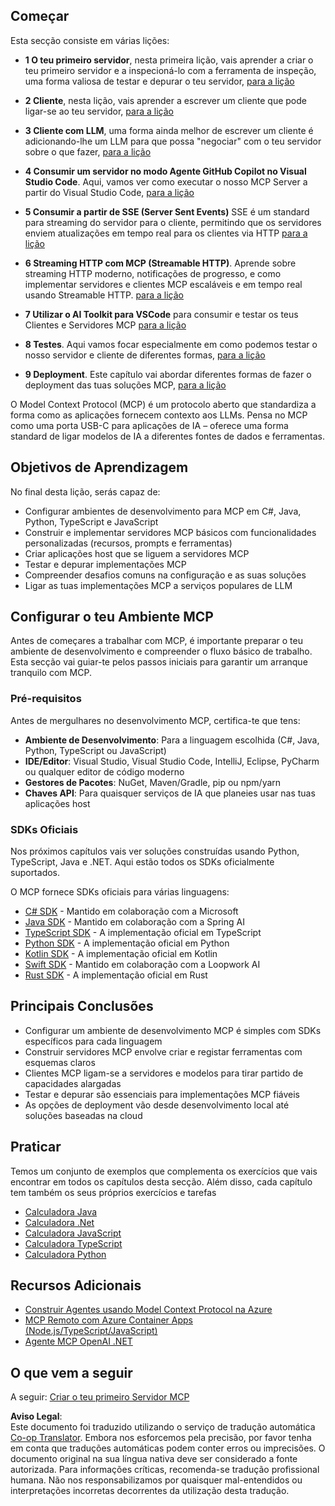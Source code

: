 <!--
CO_OP_TRANSLATOR_METADATA:
{
  "original_hash": "860935ff95d05b006d1d3323e8e3f9e8",
  "translation_date": "2025-07-09T22:30:13+00:00",
  "source_file": "03-GettingStarted/README.md",
  "language_code": "pt"
}
-->
## Começar  

Esta secção consiste em várias lições:

- **1 O teu primeiro servidor**, nesta primeira lição, vais aprender a criar o teu primeiro servidor e a inspecioná-lo com a ferramenta de inspeção, uma forma valiosa de testar e depurar o teu servidor, [para a lição](01-first-server/README.md)

- **2 Cliente**, nesta lição, vais aprender a escrever um cliente que pode ligar-se ao teu servidor, [para a lição](02-client/README.md)

- **3 Cliente com LLM**, uma forma ainda melhor de escrever um cliente é adicionando-lhe um LLM para que possa "negociar" com o teu servidor sobre o que fazer, [para a lição](03-llm-client/README.md)

- **4 Consumir um servidor no modo Agente GitHub Copilot no Visual Studio Code**. Aqui, vamos ver como executar o nosso MCP Server a partir do Visual Studio Code, [para a lição](04-vscode/README.md)

- **5 Consumir a partir de SSE (Server Sent Events)** SSE é um standard para streaming do servidor para o cliente, permitindo que os servidores enviem atualizações em tempo real para os clientes via HTTP [para a lição](05-sse-server/README.md)

- **6 Streaming HTTP com MCP (Streamable HTTP)**. Aprende sobre streaming HTTP moderno, notificações de progresso, e como implementar servidores e clientes MCP escaláveis e em tempo real usando Streamable HTTP. [para a lição](06-http-streaming/README.md)

- **7 Utilizar o AI Toolkit para VSCode** para consumir e testar os teus Clientes e Servidores MCP [para a lição](07-aitk/README.md)

- **8 Testes**. Aqui vamos focar especialmente em como podemos testar o nosso servidor e cliente de diferentes formas, [para a lição](08-testing/README.md)

- **9 Deployment**. Este capítulo vai abordar diferentes formas de fazer o deployment das tuas soluções MCP, [para a lição](09-deployment/README.md)


O Model Context Protocol (MCP) é um protocolo aberto que standardiza a forma como as aplicações fornecem contexto aos LLMs. Pensa no MCP como uma porta USB-C para aplicações de IA – oferece uma forma standard de ligar modelos de IA a diferentes fontes de dados e ferramentas.

## Objetivos de Aprendizagem

No final desta lição, serás capaz de:

- Configurar ambientes de desenvolvimento para MCP em C#, Java, Python, TypeScript e JavaScript
- Construir e implementar servidores MCP básicos com funcionalidades personalizadas (recursos, prompts e ferramentas)
- Criar aplicações host que se liguem a servidores MCP
- Testar e depurar implementações MCP
- Compreender desafios comuns na configuração e as suas soluções
- Ligar as tuas implementações MCP a serviços populares de LLM

## Configurar o teu Ambiente MCP

Antes de começares a trabalhar com MCP, é importante preparar o teu ambiente de desenvolvimento e compreender o fluxo básico de trabalho. Esta secção vai guiar-te pelos passos iniciais para garantir um arranque tranquilo com MCP.

### Pré-requisitos

Antes de mergulhares no desenvolvimento MCP, certifica-te que tens:

- **Ambiente de Desenvolvimento**: Para a linguagem escolhida (C#, Java, Python, TypeScript ou JavaScript)
- **IDE/Editor**: Visual Studio, Visual Studio Code, IntelliJ, Eclipse, PyCharm ou qualquer editor de código moderno
- **Gestores de Pacotes**: NuGet, Maven/Gradle, pip ou npm/yarn
- **Chaves API**: Para quaisquer serviços de IA que planeies usar nas tuas aplicações host


### SDKs Oficiais

Nos próximos capítulos vais ver soluções construídas usando Python, TypeScript, Java e .NET. Aqui estão todos os SDKs oficialmente suportados.

O MCP fornece SDKs oficiais para várias linguagens:
- [C# SDK](https://github.com/modelcontextprotocol/csharp-sdk) - Mantido em colaboração com a Microsoft
- [Java SDK](https://github.com/modelcontextprotocol/java-sdk) - Mantido em colaboração com a Spring AI
- [TypeScript SDK](https://github.com/modelcontextprotocol/typescript-sdk) - A implementação oficial em TypeScript
- [Python SDK](https://github.com/modelcontextprotocol/python-sdk) - A implementação oficial em Python
- [Kotlin SDK](https://github.com/modelcontextprotocol/kotlin-sdk) - A implementação oficial em Kotlin
- [Swift SDK](https://github.com/modelcontextprotocol/swift-sdk) - Mantido em colaboração com a Loopwork AI
- [Rust SDK](https://github.com/modelcontextprotocol/rust-sdk) - A implementação oficial em Rust

## Principais Conclusões

- Configurar um ambiente de desenvolvimento MCP é simples com SDKs específicos para cada linguagem
- Construir servidores MCP envolve criar e registar ferramentas com esquemas claros
- Clientes MCP ligam-se a servidores e modelos para tirar partido de capacidades alargadas
- Testar e depurar são essenciais para implementações MCP fiáveis
- As opções de deployment vão desde desenvolvimento local até soluções baseadas na cloud

## Praticar

Temos um conjunto de exemplos que complementa os exercícios que vais encontrar em todos os capítulos desta secção. Além disso, cada capítulo tem também os seus próprios exercícios e tarefas

- [Calculadora Java](./samples/java/calculator/README.md)
- [Calculadora .Net](../../../03-GettingStarted/samples/csharp)
- [Calculadora JavaScript](./samples/javascript/README.md)
- [Calculadora TypeScript](./samples/typescript/README.md)
- [Calculadora Python](../../../03-GettingStarted/samples/python)

## Recursos Adicionais

- [Construir Agentes usando Model Context Protocol na Azure](https://learn.microsoft.com/azure/developer/ai/intro-agents-mcp)
- [MCP Remoto com Azure Container Apps (Node.js/TypeScript/JavaScript)](https://learn.microsoft.com/samples/azure-samples/mcp-container-ts/mcp-container-ts/)
- [Agente MCP OpenAI .NET](https://learn.microsoft.com/samples/azure-samples/openai-mcp-agent-dotnet/openai-mcp-agent-dotnet/)

## O que vem a seguir

A seguir: [Criar o teu primeiro Servidor MCP](01-first-server/README.md)

**Aviso Legal**:  
Este documento foi traduzido utilizando o serviço de tradução automática [Co-op Translator](https://github.com/Azure/co-op-translator). Embora nos esforcemos pela precisão, por favor tenha em conta que traduções automáticas podem conter erros ou imprecisões. O documento original na sua língua nativa deve ser considerado a fonte autorizada. Para informações críticas, recomenda-se tradução profissional humana. Não nos responsabilizamos por quaisquer mal-entendidos ou interpretações incorretas decorrentes da utilização desta tradução.